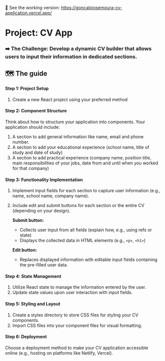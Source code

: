 👐 See the working version: https://goncalojosemoura-cv-application.vercel.app/

# Project: CV App
### ➡️ The Challenge: Develop a dynamic CV builder that allows users to input their information in dedicated sections.
## 🗺 The guide
#### Step 1: Project Setup
1. Create a new React project using your preferred method

#### Step 2: Component Structure
Think about how to structure your application into components. Your application should include:
1. A section to add general information like name, email and phone number.
2. A section to add your educational experience (school name, title of study and date of study)
3. A section to add practical experience (company name, position title, main responsibilities of your jobs, date from and until when you worked for that company)

#### Step 3: Functionality Implementation
1. Implement input fields for each section to capture user information (e.g., name, school name, company name).
2. Include edit and submit buttons for each section or the entire CV (depending on your design).

    **Submit button:**
   - Collects user input from all fields (explain how, e.g., using refs or state)
   - Displays the collected data in HTML elements (e.g., `<p>`, `<h1>`)

    **Edit button:**
   - Replaces displayed information with editable input fields containing the pre-filled user data. 

#### Step 4: State Management
1. Utilize React state to manage the information entered by the user.
2. Update state values upon user interaction with input fields.

#### Step 5: Styling and Layout
1. Create a styles directory to store CSS files for styling your CV components.
2. Import CSS files into your component files for visual formatting.

#### Step 6: Deployment
Choose a deployment method to make your CV application accessible online (e.g., hosting on platforms like Netlify, Vercel).
